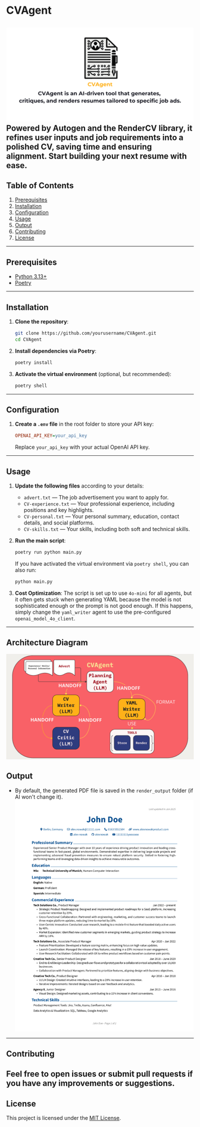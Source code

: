 
# CVAgent
![Social-preview](./Social-preview.png)
Powered by **Autogen** and the **RenderCV** library, it refines user inputs and job requirements into a polished CV, saving time and ensuring alignment. Start building your next resume with ease.
---

## Table of Contents
1. [Prerequisites](#prerequisites)
2. [Installation](#installation)
3. [Configuration](#configuration)
4. [Usage](#usage)
5. [Output](#output)
6. [Contributing](#contributing)
7. [License](#license)

---

## Prerequisites
- [Python 3.13+](https://www.python.org/downloads/)
- [Poetry](https://python-poetry.org/docs/)

---

## Installation
1. **Clone the repository**:
   ```bash
   git clone https://github.com/yourusername/CVAgent.git
   cd CVAgent
   ```

2. **Install dependencies via Poetry**:
   ```bash
   poetry install
   ```

3. **Activate the virtual environment** (optional, but recommended):
   ```bash
   poetry shell
   ```

---

## Configuration
1. **Create a `.env` file** in the root folder to store your API key:
   ```ini
   OPENAI_API_KEY=your_api_key
   ```
   Replace `your_api_key` with your actual OpenAI API key.

---

## Usage
1. **Update the following files** according to your details:
   - `advert.txt` — The job advertisement you want to apply for.
   - `CV-experience.txt` — Your professional experience, including positions and key highlights.
   - `CV-personal.txt` — Your personal summary, education, contact details, and social platforms.
   - `CV-skills.txt` — Your skills, including both soft and technical skills.

2. **Run the main script**:
   ```bash
   poetry run python main.py
   ```
   If you have activated the virtual environment via `poetry shell`, you can also run:
   ```bash
   python main.py
   ```
3. **Cost Optimization**:
    The script is set up to use `4o-mini` for all agents, but it often gets stuck when generating YAML because the model is not sophisticated enough or the prompt is not good enough.
If this happens, simply change the `yaml_writer` agent to use the pre-configured `openai_model_4o_client`.
---

## Architecture Diagram
![Architecture Diagram](./CVAgent-architecture.png)

## Output
- By default, the generated PDF file is saved in the `render_output` folder (if AI won't change it).
![Example_pdf_output](./rendercv_output/John_Doe_CV_1.png)
---

## Contributing
Feel free to open issues or submit pull requests if you have any improvements or suggestions.
---

## License
This project is licensed under the [MIT License](LICENSE).
